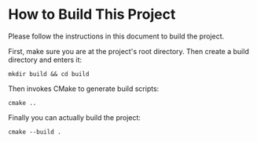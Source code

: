 # How to Build This Project

Please follow the instructions in this document to build the project.

First, make sure you are at the project's root directory. Then create a build directory and enters it:

```shell
mkdir build && cd build
```

Then invokes CMake to generate build scripts:

```shell
cmake ..
```

Finally you can actually build the project:

```shell
cmake --build .
```
